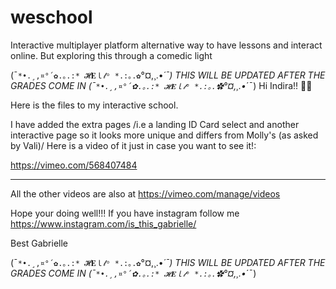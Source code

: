 # weschool
Interactive multiplayer platform alternative way to have lessons and interact online. But exploring this through a comedic light



(¯`*•.¸,¤°´✿.｡.:* 𝓗𝐄ｌ𝓁ᵒ *.:｡.✿`°¤,¸.•*´¯) THIS WILL BE UPDATED AFTER THE GRADES COME IN (¯`*•.¸,¤°´✿.｡.:* 𝓗𝐄ｌ𝓁ᵒ *.:｡.✿`°¤,¸.•*´¯)
Hi Indira!! 🙋‍♀️

Here is the files to my interactive school. 

I have added the extra pages /i.e a landing ID Card select and another interactive page so it looks more unique and differs from Molly's (as asked by Vali)/
Here is a video of it just in case you want to see it!:

https://vimeo.com/568407484

---
All the other videos are also at https://vimeo.com/manage/videos

Hope your doing well!!!
If you have instagram follow me https://www.instagram.com/is_this_gabrielle/ 

Best
Gabrielle


(¯`*•.¸,¤°´✿.｡.:* 𝓗𝐄ｌ𝓁ᵒ *.:｡.✿`°¤,¸.•*´¯) THIS WILL BE UPDATED AFTER THE GRADES COME IN (¯`*•.¸,¤°´✿.｡.:* 𝓗𝐄ｌ𝓁ᵒ *.:｡.✿`°¤,¸.•*´¯)
